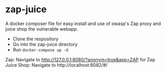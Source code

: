 # zap-juice
A docker composer file for easy install and use of owasp's Zap proxy and juice shop the vulnerable webapp.

- Clone the respository 
- Go into the zap-juice directory
- Run ```docker-compose up -d```

Zap: Navigate to http://127.0.0.1:8080/?anonym=true&app=ZAP for Zap 
Juice Shop: Navigate to http://localhost:8082/#/

